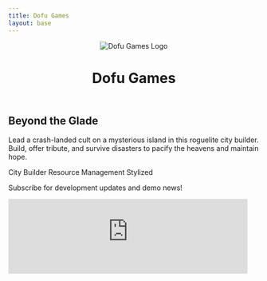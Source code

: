 ```yaml
---
title: Dofu Games
layout: base
---
```

<header class="site-header">
  <img src="{{ '/logo.png' | url }}" alt="Dofu Games Logo" class="logo">
  <h1>Dofu Games</h1>
</header>

<div class="game-section">
  <div class="game-content">
    <h2>Beyond the Glade</h2>
    <p>Lead a crash-landed cult on a mysterious island in this roguelite city builder. Build, offer tribute, and survive disasters to pacify the heavens and maintain hope.</p>
    <div class="game-features">
      <span class="feature">City Builder</span>
      <span class="feature">Resource Management</span>
      <span class="feature">Stylized</span>
    </div>
    <div class="subscribe-wrapper">
      <p class="subscribe-text">Subscribe for development updates and demo news!</p>
      <div class="substack-iframe-container">
        <iframe src="https://dofugames.substack.com/embed" width="480" height="150" frameborder="0" scrolling="no"></iframe>
      </div>
    </div>
  </div>
</div>

<!-- <div class="posts-section"> -->
<!--   <div class="posts-grid"> -->
<!--     {%- for post in collections.posts reversed %} -->
<!--     <a href="{{ post.url }}" class="post-card-link"> -->
<!--       <article class="post-card"> -->
<!--         <h3>{{ post.data.title }}</h3> -->
<!--       </article> -->
<!--     </a> -->
<!--     {%- endfor %} -->
<!--   </div> -->
<!-- </div> -->
